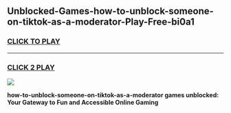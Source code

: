 
## Unblocked-Games-how-to-unblock-someone-on-tiktok-as-a-moderator-Play-Free-bi0a1
<h3>
<a href="https://premium76.site?title=how-to-unblock-someone-on-tiktok-as-a-moderator&ref=10A">CLICK TO PLAY</a></h3>
<hr>

<h3>
<a href="https://premium76.site?title=how-to-unblock-someone-on-tiktok-as-a-moderator&ref=10A">CLICK 2 PLAY</a>
  
</h3>

<a href="https://premium76.site?title=how-to-unblock-someone-on-tiktok-as-a-moderator&ref=10A"><img src="https://clearcache.store/games.png"></a>


**how-to-unblock-someone-on-tiktok-as-a-moderator games unblocked: Your Gateway to Fun and Accessible Online Gaming**
